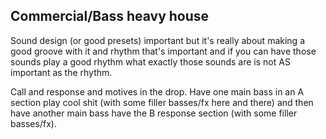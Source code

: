 ## Commercial/Bass heavy house
Sound design (or good presets) important but it's really about making a good groove with it and rhythm that's important and if you can have those sounds play a good rhythm what exactly those sounds are is not AS important as the rhythm.

Call and response and motives in the drop. Have one main bass in an A section play cool shit (with some filler basses/fx here and there) and then have another main bass have the B response section (with some filler basses/fx).
